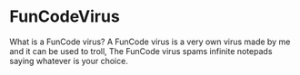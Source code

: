 # FunCodeVirus
What is a FunCode virus? A FunCode virus is a very own virus made by me and it can be used to troll, The FunCode virus spams infinite notepads saying whatever is your choice.
